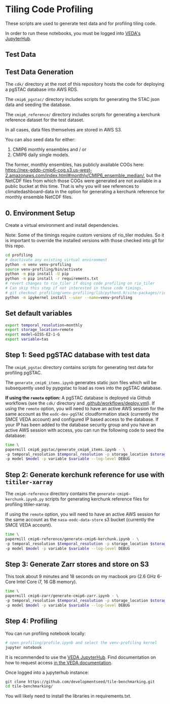 # Tiling Code Profiling

These scripts are used to generate test data and for profiling tiling code.

In order to run these notebooks, you must be logged into [VEDA's JupyterHub](https://nasa-impact.github.io/veda-docs/services/jupyterhub.html).

## Test Data


## Test Data Generation

The `cdk/` directory at the root of this repository hosts the code for deploying a pgSTAC database into AWS RDS.

The `cmip6_pgstac/` directory includes scripts for generating the STAC json data and seeding the database.

The `cmip6_reference/` directory includes scripts for generating a kerchunk reference dataset for the test dataset.

In all cases, data files themselves are stored in AWS S3.

You can also seed data for either:

1. CMIP6 monthly ensembles and / or
2. CMIP6 daily single models.

The former, monthly ensembles, has publicly available COGs here: https://nex-gddp-cmip6-cog.s3.us-west-2.amazonaws.com/index.html#monthly/CMIP6_ensemble_median/, but the NetCDF files from which those COGs were generated are not available in a public bucket at this time. That is why you will see references to climatedashboard-data in the option for generating a kerchunk reference for monthly ensemble NetCDF files.

## 0. Environment Setup

Create a virtual environment and install dependencies.

Note: Some of the timings require custom versions of rio_tiler modules. So it is important to override the installed versions with those checked into git for this repo.

```bash
cd profiling
# deactivate any existing virtual environment
python -m venv venv-profiling
source venv-profiling/bin/activate
python -m pip install -U pip
python -m pip install -r requirements.txt
# revert changes to rio_tiler if doing code profiling on rio_tiler
# Can skip this step if not interested in those code timings.
# git checkout profiling/venv-profiling/lib/python3.9/site-packages/rio_tiler/
python -m ipykernel install --user --name=venv-profiling
```

## Set default variables

```bash
export temporal_resolution=monthly
export storage_location=remote
export model=GISS-E2-1-G
export variable=tas
```

## Step 1: Seed pgSTAC database with test data

The `cmip6_pgstac` directory contains scripts for generating test data for profiling pgSTAC.

The `generate_cmip6_items.ipynb` generates static json files which will be subsequently used by pypgstac to load as rows into the pgSTAC database.

**If using the `remote` option:** A pgSTAC database is deployed via Github workflows (see the `cdk/` directory and [.github/workflows/deploy.yml](../.github/workflows/deploy.yml)). If using the `remote` option, you will need to have an active AWS session for the same account as the `eodc-dev-pgSTAC` cloudformation stack (currently the SMCE VEDA account) and configured IP based access to the database. If your IP has been added to the database security group and you have an active AWS session with access, you can run the following code to seed the database:

```bash
time \
papermill cmip6_pgstac/generate_cmip6_items.ipynb - \
-p temporal_resolution $temporal_resolution -p storage_location $storage_location \
-p model $model -p variable $variable --log-level DEBUG
```

## Step 2: Generate kerchunk reference for use with `titiler-xarray`

The `cmip6-reference` directory contains the `generate-cmip6-kerchunk.ipynb,py` scripts for generating kerchunk reference files for profiling titiler-xarray.

If using the `remote` option, you will need to have an active AWS session for the same account as the `nasa-eodc-data-store` s3 bucket (currently the SMCE VEDA account).

```bash
time \
papermill cmip6-reference/generate-cmip6-kerchunk.ipynb - \
-p temporal_resolution $temporal_resolution -p storage_location $storage_location \
-p model $model -p variable $variable --log-level DEBUG
```

## Step 3: Generate Zarr stores and store on S3

This took about 9 minutes and 18 seconds on my macbook pro (2.6 GHz 6-Core Intel Core i7, 16 GB memory).

```bash
time \
papermill cmip6-zarr/generate-cmip6-zarr.ipynb - \
-p temporal_resolution $temporal_resolution -p storage_location $storage_location \
-p model $model -p variable $variable --log-level DEBUG
```

## Step 4: Profiling

You can run profiling notebook locally:

```bash
# open profiling/profile.ipynb and select the venv-profiling kernel
jupyter notebook 
```

It is recommended to use the [VEDA JupyterHub](https://nasa-veda.2i2c.cloud/). Find documentation on how to request access [in the VEDA documentation](https://nasa-impact.github.io/veda-docs/services/jupyterhub.html).

Once logged into a jupyterhub instance:

```bash
git clone https://github.com/developmentseed/tile-benchmarking.git
cd tile-benchmarking/
```

You will likely need to install the libraries in requirements.txt.


